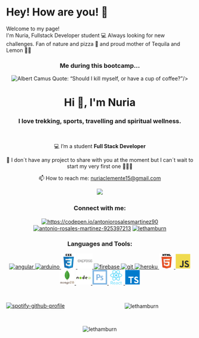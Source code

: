 <h1>Hey! How are you! 👋</h1>

<p>Welcome to my page! </br> I'm Nuria, Fullstack Developer student 💻  Always looking for new challenges. 
Fan of nature and pizza 🍕 and proud mother of Tequila and Lemon 🐶🐶</p>


<h3 align="center">Me during this bootcamp...</h3>
<div align="center"><img src="https://quotefancy.com/media/wallpaper/3840x2160/30538-Albert-Camus-Quote-Should-I-kill-myself-or-have-a-cup-of-coffee.jpg" jsaction="load:XAeZkd;" jsname="HiaYvf" class="n3VNCb KAlRDb" alt="Albert Camus Quote: “Should I kill myself, or have a cup of coffee?”" data-noaft="1" style="width: 383px; height: 215.438px; margin: 0px;">/></div>






<h1 align="center">Hi 👋, I'm Nuria</h1>
<h3 align="center">I love trekking, sports, travelling and spiritual wellness.</h3>

<br />
<div align="center">
 
💻 I’m a student **Full Stack Developer** 

🤖 I don´t have any project to share with you at the moment but I can´t wait to start my very first one 👏👏👏

📫 How to reach me: nuriaclemente15@gmail.com



 </div>
 
 <div align="center"><img width="200px" src="https://imgur.com/gallery/nrOIlUm" /></div>

<h3 align="center">Connect with me:</h3>
<p align="center">
<a href="https://codepen.io/https://codepen.io/antoniorosalesmartinez90" target="blank"><img align="center" src="https://raw.githubusercontent.com/rahuldkjain/github-profile-readme-generator/master/src/images/icons/Social/codepen.svg" alt="https://codepen.io/antoniorosalesmartinez90" height="30" width="40" /></a>
<a href="https://linkedin.com/in/antonio-rosales-martinez-925397213" target="blank"><img align="center" src="https://raw.githubusercontent.com/rahuldkjain/github-profile-readme-generator/master/src/images/icons/Social/linked-in-alt.svg" alt="antonio-rosales-martinez-925397213" height="30" width="40" /></a>
<a href="https://instagram.com/lethamburn" target="blank"><img align="center" src="https://raw.githubusercontent.com/rahuldkjain/github-profile-readme-generator/master/src/images/icons/Social/instagram.svg" alt="lethamburn" height="30" width="40" /></a>
</p>

<h3 align="center">Languages and Tools:</h3>
<p align="center"> <a href="https://angular.io" target="_blank"> <img src="https://angular.io/assets/images/logos/angular/angular.svg" alt="angular" width="40" height="40"/> </a> <a href="https://www.arduino.cc/" target="_blank"> <img src="https://cdn.worldvectorlogo.com/logos/arduino-1.svg" alt="arduino" width="40" height="40"/> </a> <a href="https://www.w3schools.com/css/" target="_blank"> <img src="https://raw.githubusercontent.com/devicons/devicon/master/icons/css3/css3-original-wordmark.svg" alt="css3" width="40" height="40"/> </a> <a href="https://expressjs.com" target="_blank"> <img src="https://raw.githubusercontent.com/devicons/devicon/master/icons/express/express-original-wordmark.svg" alt="express" width="40" height="40"/> </a> <a href="https://firebase.google.com/" target="_blank"> <img src="https://www.vectorlogo.zone/logos/firebase/firebase-icon.svg" alt="firebase" width="40" height="40"/> </a> <a href="https://git-scm.com/" target="_blank"> <img src="https://www.vectorlogo.zone/logos/git-scm/git-scm-icon.svg" alt="git" width="40" height="40"/> </a> <a href="https://heroku.com" target="_blank"> <img src="https://www.vectorlogo.zone/logos/heroku/heroku-icon.svg" alt="heroku" width="40" height="40"/> </a> <a href="https://www.w3.org/html/" target="_blank"> <img src="https://raw.githubusercontent.com/devicons/devicon/master/icons/html5/html5-original-wordmark.svg" alt="html5" width="40" height="40"/> </a> <a href="https://developer.mozilla.org/en-US/docs/Web/JavaScript" target="_blank"> <img src="https://raw.githubusercontent.com/devicons/devicon/master/icons/javascript/javascript-original.svg" alt="javascript" width="40" height="40"/> </a> <a href="https://www.mongodb.com/" target="_blank"> <img src="https://raw.githubusercontent.com/devicons/devicon/master/icons/mongodb/mongodb-original-wordmark.svg" alt="mongodb" width="40" height="40"/> </a> <a href="https://nodejs.org" target="_blank"> <img src="https://raw.githubusercontent.com/devicons/devicon/master/icons/nodejs/nodejs-original-wordmark.svg" alt="nodejs" width="40" height="40"/> </a> <a href="https://www.photoshop.com/en" target="_blank"> <img src="https://raw.githubusercontent.com/devicons/devicon/master/icons/photoshop/photoshop-line.svg" alt="photoshop" width="40" height="40"/> </a> <a href="https://reactjs.org/" target="_blank"> <img src="https://raw.githubusercontent.com/devicons/devicon/master/icons/react/react-original-wordmark.svg" alt="react" width="40" height="40"/> </a> <a href="https://www.typescriptlang.org/" target="_blank"> <img src="https://raw.githubusercontent.com/devicons/devicon/master/icons/typescript/typescript-original.svg" alt="typescript" width="40" height="40"/></a> </p>
<br />


[![spotify-github-profile](https://spotify-github-profile.vercel.app/api/view?uid=runkenobi&cover_image=true&theme=novatorem)](https://spotify-github-profile.vercel.app/api/view?uid=runkenobi&redirect=true) &nbsp;&nbsp;&nbsp;&nbsp;&nbsp;&nbsp;&nbsp;&nbsp;&nbsp;&nbsp;&nbsp;&nbsp;&nbsp;&nbsp;&nbsp;&nbsp;&nbsp;&nbsp;&nbsp;&nbsp;&nbsp;&nbsp;&nbsp;&nbsp;&nbsp;&nbsp;&nbsp;&nbsp;&nbsp;&nbsp;&nbsp;&nbsp;&nbsp;&nbsp;&nbsp;&nbsp;&nbsp;&nbsp;&nbsp;&nbsp;<img align="center" src="https://github-readme-stats.vercel.app/api/top-langs?username=lethamburn&show_icons=true&locale=en&layout=compact" alt="lethamburn" />

<br />


<p align="center"> <img src="https://komarev.com/ghpvc/?username=lethamburn&label=Profile%20views&color=0e75b6&style=flat" alt="lethamburn" /> </p>

